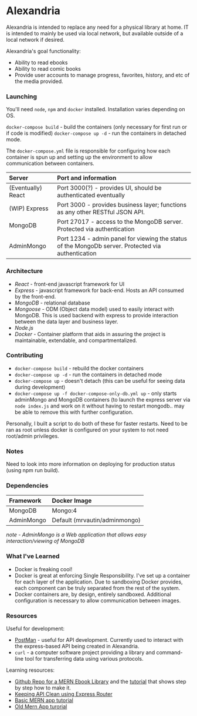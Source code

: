 # Alexandria

Alexandria is intended to replace any need for a physical library at home. IT is intended to mainly be used via local network, but available outside of a local network if desired. 

Alexandria's goal functionality:

* Ability to read ebooks
* Ability to read comic books
* Provide user accounts to manage progress, favorites, history, and etc of the media provided.

### Launching

You'll need `node`, `npm` and `docker` installed. Installation varies depending on OS.

`docker-compose build` - build the containers (only necessary for first run or if code is modified)
`docker-compose up -d` - run the containers in detached mode.

The `docker-compose.yml` file is responsible for configuring how each container is spun up and setting up the environment to allow communication between containers.

| Server | Port and information |
|:---|:----|
| (Eventually) React | Port 3000(?) - provides UI, should be authenticated eventually |
| (WIP) Express | Port 3000 - provides business layer; functions as any other RESTful JSON API. |
| MongoDB | Port 27017 - access to the MongoDB server. Protected via authentication |
| AdminMongo | Port 1234 - admin panel for viewing the status of the MongoDb server. Protected via authentication |

### Architecture

* *React* - front-end javascript framework for UI
* *Express* - javascript framework for back-end. Hosts an API consumed by the front-end.
* *MongoDB* - relational database
* *Mongoose* - ODM (Object data model) used to easily interact with MongoDB. This is used backend with express to provide interaction between the data layer and business layer.
* *Node.js*
* *Docker* - Container platform that aids in assuring the project is maintainable, extendable, and compartmentalized.

### Contributing

* `docker-compose build` - rebuild the docker containers
* `docker-compose up -d` - run the containers in detached mode
* `docker-compose up` - doesn't detach (this can be useful for seeing data during development)
* `docker-compose up -f docker-compose-only-db.yml up` - only starts adminMongo and MongoDB containers (to launch the express server via `node index.js` and work on it without having to restart mongodb.. may be able to remove this with further configuration.

Personally, I built a script to do both of these for faster restarts. Need to be ran as root unless docker is configured on your system to not need root/admin privileges.

### Notes

Need to look into more information on deploying for production status (using npm run build).

### Dependencies

| Framework | Docker Image |
|:-----|:----|
| MongoDB | Mongo:4 |
| AdminMongo | Default (mrvautin/adminmongo) |

*note - AdminMongo is a Web application that allows easy interaction/viewing of MongoDB*


### What I've Learned

* Docker is freaking cool!
* Docker is great at enforcing Single Responsibility. I've set up a container for each layer of the application. Due to sandboxing Docker provides, each component can be truly separated from the rest of the system.
* Docker containers are, by design, entirely sandboxed. Additional configuration is necessary to allow communication between images.

### Resources

Useful for development:
* [PostMan](https://www.getpostman.com/) - useful for API development. Currently used to interact with the express-based API being created in Alexandria.
* `curl` - a computer software project providing a library and command-line tool for transferring data using various protocols.

Learning resources:

* [Github Repo for a MERN Ebook Library](https://github.com/mdn/express-locallibrary-tutorial) and the [tutorial](https://developer.mozilla.org/en-US/docs/Learn/Server-side/Express_Nodejs/skeleton_website) that shows step by step how to make it.
* [Keeping API Clean using Express Router](https://scotch.io/tutorials/keeping-api-routing-clean-using-express-routers)
* [Basic MERN app tutorial](https://scotch.io/@deityhub/getting-started-with-the-mern-stack#toc-node-server-setup)
* [Old Mern App turorial](https://blog.cloudboost.io/creating-your-first-mern-stack-application-b6604d12e4d3)
